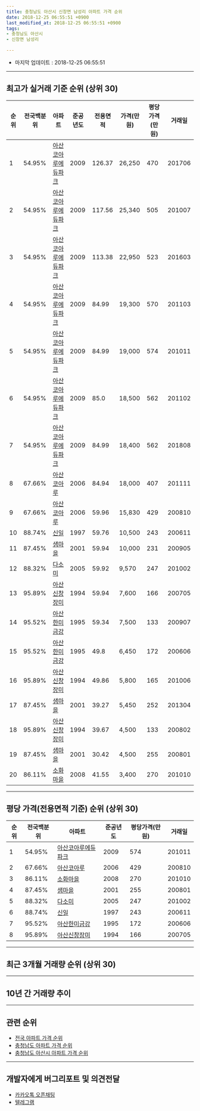 ```yaml
---
title: 충청남도 아산시 신창면 남성리 아파트 가격 순위
date: 2018-12-25 06:55:51 +0900
last_modified_at: 2018-12-25 06:55:51 +0900
tags:
- 충청남도 아산시
- 신창면 남성리

---
```


* 마지막 업데이트 : 2018-12-25 06:55:51

---

## 최고가 실거래 기준 순위 (상위 30)


|순위|전국백분위|아파트|준공년도|전용면적|가격(만원)|평당가격(만원)|거래일|
|---|---|---|---|---|---|---|---|
|1|54.95%|[아산코아루에듀파크](https://search.naver.com/search.naver?query=%EC%B6%A9%EC%B2%AD%EB%82%A8%EB%8F%84+%EC%95%84%EC%82%B0%EC%8B%9C+%EC%8B%A0%EC%B0%BD%EB%A9%B4+%EB%82%A8%EC%84%B1%EB%A6%AC+%EC%95%84%EC%82%B0%EC%BD%94%EC%95%84%EB%A3%A8%EC%97%90%EB%93%80%ED%8C%8C%ED%81%AC)|2009|126.37|26,250|470|201706|
|2|54.95%|[아산코아루에듀파크](https://search.naver.com/search.naver?query=%EC%B6%A9%EC%B2%AD%EB%82%A8%EB%8F%84+%EC%95%84%EC%82%B0%EC%8B%9C+%EC%8B%A0%EC%B0%BD%EB%A9%B4+%EB%82%A8%EC%84%B1%EB%A6%AC+%EC%95%84%EC%82%B0%EC%BD%94%EC%95%84%EB%A3%A8%EC%97%90%EB%93%80%ED%8C%8C%ED%81%AC)|2009|117.56|25,340|505|201007|
|3|54.95%|[아산코아루에듀파크](https://search.naver.com/search.naver?query=%EC%B6%A9%EC%B2%AD%EB%82%A8%EB%8F%84+%EC%95%84%EC%82%B0%EC%8B%9C+%EC%8B%A0%EC%B0%BD%EB%A9%B4+%EB%82%A8%EC%84%B1%EB%A6%AC+%EC%95%84%EC%82%B0%EC%BD%94%EC%95%84%EB%A3%A8%EC%97%90%EB%93%80%ED%8C%8C%ED%81%AC)|2009|113.38|22,950|523|201603|
|4|54.95%|[아산코아루에듀파크](https://search.naver.com/search.naver?query=%EC%B6%A9%EC%B2%AD%EB%82%A8%EB%8F%84+%EC%95%84%EC%82%B0%EC%8B%9C+%EC%8B%A0%EC%B0%BD%EB%A9%B4+%EB%82%A8%EC%84%B1%EB%A6%AC+%EC%95%84%EC%82%B0%EC%BD%94%EC%95%84%EB%A3%A8%EC%97%90%EB%93%80%ED%8C%8C%ED%81%AC)|2009|84.99|19,300|570|201103|
|5|54.95%|[아산코아루에듀파크](https://search.naver.com/search.naver?query=%EC%B6%A9%EC%B2%AD%EB%82%A8%EB%8F%84+%EC%95%84%EC%82%B0%EC%8B%9C+%EC%8B%A0%EC%B0%BD%EB%A9%B4+%EB%82%A8%EC%84%B1%EB%A6%AC+%EC%95%84%EC%82%B0%EC%BD%94%EC%95%84%EB%A3%A8%EC%97%90%EB%93%80%ED%8C%8C%ED%81%AC)|2009|84.99|19,000|574|201011|
|6|54.95%|[아산코아루에듀파크](https://search.naver.com/search.naver?query=%EC%B6%A9%EC%B2%AD%EB%82%A8%EB%8F%84+%EC%95%84%EC%82%B0%EC%8B%9C+%EC%8B%A0%EC%B0%BD%EB%A9%B4+%EB%82%A8%EC%84%B1%EB%A6%AC+%EC%95%84%EC%82%B0%EC%BD%94%EC%95%84%EB%A3%A8%EC%97%90%EB%93%80%ED%8C%8C%ED%81%AC)|2009|85.0|18,500|562|201102|
|7|54.95%|[아산코아루에듀파크](https://search.naver.com/search.naver?query=%EC%B6%A9%EC%B2%AD%EB%82%A8%EB%8F%84+%EC%95%84%EC%82%B0%EC%8B%9C+%EC%8B%A0%EC%B0%BD%EB%A9%B4+%EB%82%A8%EC%84%B1%EB%A6%AC+%EC%95%84%EC%82%B0%EC%BD%94%EC%95%84%EB%A3%A8%EC%97%90%EB%93%80%ED%8C%8C%ED%81%AC)|2009|84.99|18,400|562|201808|
|8|67.66%|[아산코아루](https://search.naver.com/search.naver?query=%EC%B6%A9%EC%B2%AD%EB%82%A8%EB%8F%84+%EC%95%84%EC%82%B0%EC%8B%9C+%EC%8B%A0%EC%B0%BD%EB%A9%B4+%EB%82%A8%EC%84%B1%EB%A6%AC+%EC%95%84%EC%82%B0%EC%BD%94%EC%95%84%EB%A3%A8)|2006|84.94|18,000|407|201111|
|9|67.66%|[아산코아루](https://search.naver.com/search.naver?query=%EC%B6%A9%EC%B2%AD%EB%82%A8%EB%8F%84+%EC%95%84%EC%82%B0%EC%8B%9C+%EC%8B%A0%EC%B0%BD%EB%A9%B4+%EB%82%A8%EC%84%B1%EB%A6%AC+%EC%95%84%EC%82%B0%EC%BD%94%EC%95%84%EB%A3%A8)|2006|59.96|15,830|429|200810|
|10|88.74%|[신일](https://search.naver.com/search.naver?query=%EC%B6%A9%EC%B2%AD%EB%82%A8%EB%8F%84+%EC%95%84%EC%82%B0%EC%8B%9C+%EC%8B%A0%EC%B0%BD%EB%A9%B4+%EB%82%A8%EC%84%B1%EB%A6%AC+%EC%8B%A0%EC%9D%BC)|1997|59.76|10,500|243|200611|
|11|87.45%|[샘마을](https://search.naver.com/search.naver?query=%EC%B6%A9%EC%B2%AD%EB%82%A8%EB%8F%84+%EC%95%84%EC%82%B0%EC%8B%9C+%EC%8B%A0%EC%B0%BD%EB%A9%B4+%EB%82%A8%EC%84%B1%EB%A6%AC+%EC%83%98%EB%A7%88%EC%9D%84)|2001|59.94|10,000|231|200905|
|12|88.32%|[다소미](https://search.naver.com/search.naver?query=%EC%B6%A9%EC%B2%AD%EB%82%A8%EB%8F%84+%EC%95%84%EC%82%B0%EC%8B%9C+%EC%8B%A0%EC%B0%BD%EB%A9%B4+%EB%82%A8%EC%84%B1%EB%A6%AC+%EB%8B%A4%EC%86%8C%EB%AF%B8)|2005|59.92|9,570|247|201002|
|13|95.89%|[아산신창장미](https://search.naver.com/search.naver?query=%EC%B6%A9%EC%B2%AD%EB%82%A8%EB%8F%84+%EC%95%84%EC%82%B0%EC%8B%9C+%EC%8B%A0%EC%B0%BD%EB%A9%B4+%EB%82%A8%EC%84%B1%EB%A6%AC+%EC%95%84%EC%82%B0%EC%8B%A0%EC%B0%BD%EC%9E%A5%EB%AF%B8)|1994|59.94|7,600|166|200705|
|14|95.52%|[아산한미금강](https://search.naver.com/search.naver?query=%EC%B6%A9%EC%B2%AD%EB%82%A8%EB%8F%84+%EC%95%84%EC%82%B0%EC%8B%9C+%EC%8B%A0%EC%B0%BD%EB%A9%B4+%EB%82%A8%EC%84%B1%EB%A6%AC+%EC%95%84%EC%82%B0%ED%95%9C%EB%AF%B8%EA%B8%88%EA%B0%95)|1995|59.34|7,500|133|200907|
|15|95.52%|[아산한미금강](https://search.naver.com/search.naver?query=%EC%B6%A9%EC%B2%AD%EB%82%A8%EB%8F%84+%EC%95%84%EC%82%B0%EC%8B%9C+%EC%8B%A0%EC%B0%BD%EB%A9%B4+%EB%82%A8%EC%84%B1%EB%A6%AC+%EC%95%84%EC%82%B0%ED%95%9C%EB%AF%B8%EA%B8%88%EA%B0%95)|1995|49.8|6,450|172|200606|
|16|95.89%|[아산신창장미](https://search.naver.com/search.naver?query=%EC%B6%A9%EC%B2%AD%EB%82%A8%EB%8F%84+%EC%95%84%EC%82%B0%EC%8B%9C+%EC%8B%A0%EC%B0%BD%EB%A9%B4+%EB%82%A8%EC%84%B1%EB%A6%AC+%EC%95%84%EC%82%B0%EC%8B%A0%EC%B0%BD%EC%9E%A5%EB%AF%B8)|1994|49.86|5,800|165|201006|
|17|87.45%|[샘마을](https://search.naver.com/search.naver?query=%EC%B6%A9%EC%B2%AD%EB%82%A8%EB%8F%84+%EC%95%84%EC%82%B0%EC%8B%9C+%EC%8B%A0%EC%B0%BD%EB%A9%B4+%EB%82%A8%EC%84%B1%EB%A6%AC+%EC%83%98%EB%A7%88%EC%9D%84)|2001|39.27|5,450|252|201304|
|18|95.89%|[아산신창장미](https://search.naver.com/search.naver?query=%EC%B6%A9%EC%B2%AD%EB%82%A8%EB%8F%84+%EC%95%84%EC%82%B0%EC%8B%9C+%EC%8B%A0%EC%B0%BD%EB%A9%B4+%EB%82%A8%EC%84%B1%EB%A6%AC+%EC%95%84%EC%82%B0%EC%8B%A0%EC%B0%BD%EC%9E%A5%EB%AF%B8)|1994|39.67|4,500|133|200802|
|19|87.45%|[샘마을](https://search.naver.com/search.naver?query=%EC%B6%A9%EC%B2%AD%EB%82%A8%EB%8F%84+%EC%95%84%EC%82%B0%EC%8B%9C+%EC%8B%A0%EC%B0%BD%EB%A9%B4+%EB%82%A8%EC%84%B1%EB%A6%AC+%EC%83%98%EB%A7%88%EC%9D%84)|2001|30.42|4,500|255|200801|
|20|86.11%|[소화마을](https://search.naver.com/search.naver?query=%EC%B6%A9%EC%B2%AD%EB%82%A8%EB%8F%84+%EC%95%84%EC%82%B0%EC%8B%9C+%EC%8B%A0%EC%B0%BD%EB%A9%B4+%EB%82%A8%EC%84%B1%EB%A6%AC+%EC%86%8C%ED%99%94%EB%A7%88%EC%9D%84)|2008|41.55|3,400|270|201010|


---

## 평당 가격(전용면적 기준) 순위 (상위 30)


|순위|전국백분위|아파트|준공년도|평당가격(만원)|거래일|
|---|---|---|---|---|---|
|1|54.95%|[아산코아루에듀파크](https://search.naver.com/search.naver?query=%EC%B6%A9%EC%B2%AD%EB%82%A8%EB%8F%84+%EC%95%84%EC%82%B0%EC%8B%9C+%EC%8B%A0%EC%B0%BD%EB%A9%B4+%EB%82%A8%EC%84%B1%EB%A6%AC+%EC%95%84%EC%82%B0%EC%BD%94%EC%95%84%EB%A3%A8%EC%97%90%EB%93%80%ED%8C%8C%ED%81%AC)|2009|574|201011|
|2|67.66%|[아산코아루](https://search.naver.com/search.naver?query=%EC%B6%A9%EC%B2%AD%EB%82%A8%EB%8F%84+%EC%95%84%EC%82%B0%EC%8B%9C+%EC%8B%A0%EC%B0%BD%EB%A9%B4+%EB%82%A8%EC%84%B1%EB%A6%AC+%EC%95%84%EC%82%B0%EC%BD%94%EC%95%84%EB%A3%A8)|2006|429|200810|
|3|86.11%|[소화마을](https://search.naver.com/search.naver?query=%EC%B6%A9%EC%B2%AD%EB%82%A8%EB%8F%84+%EC%95%84%EC%82%B0%EC%8B%9C+%EC%8B%A0%EC%B0%BD%EB%A9%B4+%EB%82%A8%EC%84%B1%EB%A6%AC+%EC%86%8C%ED%99%94%EB%A7%88%EC%9D%84)|2008|270|201010|
|4|87.45%|[샘마을](https://search.naver.com/search.naver?query=%EC%B6%A9%EC%B2%AD%EB%82%A8%EB%8F%84+%EC%95%84%EC%82%B0%EC%8B%9C+%EC%8B%A0%EC%B0%BD%EB%A9%B4+%EB%82%A8%EC%84%B1%EB%A6%AC+%EC%83%98%EB%A7%88%EC%9D%84)|2001|255|200801|
|5|88.32%|[다소미](https://search.naver.com/search.naver?query=%EC%B6%A9%EC%B2%AD%EB%82%A8%EB%8F%84+%EC%95%84%EC%82%B0%EC%8B%9C+%EC%8B%A0%EC%B0%BD%EB%A9%B4+%EB%82%A8%EC%84%B1%EB%A6%AC+%EB%8B%A4%EC%86%8C%EB%AF%B8)|2005|247|201002|
|6|88.74%|[신일](https://search.naver.com/search.naver?query=%EC%B6%A9%EC%B2%AD%EB%82%A8%EB%8F%84+%EC%95%84%EC%82%B0%EC%8B%9C+%EC%8B%A0%EC%B0%BD%EB%A9%B4+%EB%82%A8%EC%84%B1%EB%A6%AC+%EC%8B%A0%EC%9D%BC)|1997|243|200611|
|7|95.52%|[아산한미금강](https://search.naver.com/search.naver?query=%EC%B6%A9%EC%B2%AD%EB%82%A8%EB%8F%84+%EC%95%84%EC%82%B0%EC%8B%9C+%EC%8B%A0%EC%B0%BD%EB%A9%B4+%EB%82%A8%EC%84%B1%EB%A6%AC+%EC%95%84%EC%82%B0%ED%95%9C%EB%AF%B8%EA%B8%88%EA%B0%95)|1995|172|200606|
|8|95.89%|[아산신창장미](https://search.naver.com/search.naver?query=%EC%B6%A9%EC%B2%AD%EB%82%A8%EB%8F%84+%EC%95%84%EC%82%B0%EC%8B%9C+%EC%8B%A0%EC%B0%BD%EB%A9%B4+%EB%82%A8%EC%84%B1%EB%A6%AC+%EC%95%84%EC%82%B0%EC%8B%A0%EC%B0%BD%EC%9E%A5%EB%AF%B8)|1994|166|200705|


---

## 최근 3개월 거래량 순위 (상위 30)


<div style="width:100%;">
    <canvas id="deal_count_ranking" height="250"></canvas>
</div>


<script>
new Chart(document.getElementById("deal_count_ranking"), {
    type: 'horizontalBar',
    data: {
        labels: ['아산코아루에듀파크', '샘마을', '아산코아루', '아산한미금강', '아산신창장미', '신일'],
        datasets: [{
            label: '실거래 수',
            data: [10, 6, 4, 3, 2, 2],
            borderColor: "rgba(255, 0, 128, 1)",
            backgroundColor: "rgba(255, 0, 128, 0.5)",
            fill: false,
        }]
    },
    options: {
        responsive: true,
        title: {
            display: true,
            text: '최근 3개월 거래량 순위'
        },
        tooltips: {
            mode: 'index',
            intersect: false,
            callbacks: {
                title: function(tooltipItems, data) {
                    return "실거래 수:";
                },
                label: function(tooltipItem, data) {
                    return data.labels[tooltipItem.index] + ": " + tooltipItem.xLabel;
                }
            }
        },
        hover: {
            mode: 'nearest',
            intersect: true
        },
        scales: {
            xAxes: [{
                display: true,
                scaleLabel: {
                    display: true,
                    labelString: '실거래 수'
                },
                ticks: {
                    suggestedMin: 0,
                }
            }],
            yAxes: [{
                display: true,
                ticks: {
                    autoSkip: false,
                    callback: function(value, index, values) {
                        if (value.length > 15)
                            return value.substr(0, 13) + "...";
                        else
                            return value;
                    }
                },
                scaleLabel: {
                    display: false,
                }
            }]
        }
    }
});

</script>


---

## 10년 간 거래량 추이


<div style="width:100%;">
    <canvas id="deal_progress" height="250"></canvas>
</div>

<script>
new Chart(document.getElementById("deal_progress"), {
    type: 'line',
    data: {
        labels: ['200812','200901','200902','200903','200904','200905','200906','200907','200908','200909','200910','200911','200912','201001','201002','201003','201004','201005','201006','201007','201008','201009','201010','201011','201012','201101','201102','201103','201104','201105','201106','201107','201108','201109','201110','201111','201112','201201','201202','201203','201204','201205','201206','201207','201208','201209','201210','201211','201212','201301','201302','201303','201304','201305','201306','201307','201308','201309','201310','201311','201312','201401','201402','201403','201404','201405','201406','201407','201408','201409','201410','201411','201412','201501','201502','201503','201504','201505','201506','201507','201508','201509','201510','201511','201512','201601','201602','201603','201604','201605','201606','201607','201608','201609','201610','201611','201612','201701','201702','201703','201704','201705','201706','201707','201708','201709','201710','201711','201712','201801','201802','201803','201804','201805','201806','201807','201808','201809','201810','201811','201812'],
        datasets: [{
            label: '실거래 수',
            pointRadius: 1,
            data: [15, 14, 21, 22, 13, 16, 20, 26, 21, 20, 33, 28, 24, 19, 33, 35, 34, 37, 40, 33, 32, 23, 26, 28, 30, 20, 36, 44, 32, 39, 41, 48, 36, 34, 27, 35, 27, 23, 40, 36, 32, 32, 37, 26, 19, 30, 38, 26, 29, 21, 21, 34, 60, 35, 41, 19, 24, 27, 35, 23, 19, 22, 31, 26, 31, 22, 29, 21, 30, 33, 17, 13, 19, 20, 12, 28, 28, 26, 17, 20, 36, 30, 34, 20, 19, 14, 14, 33, 14, 24, 25, 21, 12, 19, 17, 14, 18, 13, 12, 20, 12, 21, 22, 13, 21, 24, 13, 10, 16, 21, 15, 16, 10, 22, 9, 11, 16, 10, 19, 8, 0],
            borderColor: "rgba(255, 201, 14, 1)",
            backgroundColor: "rgba(255, 201, 14, 0.5)",
            fill: true,
        }]
    },
    options: {
        responsive: true,
        title: {
            display: true,
            text: '10년간 거래량 추이'
        },
        tooltips: {
            mode: 'index',
            intersect: false,
        },
        hover: {
            mode: 'nearest',
            intersect: true
        },
        scales: {
            xAxes: [{
                display: true,
                scaleLabel: {
                    display: true,
                    labelString: '년/월'
                }
            }],
            yAxes: [{
                display: true,
                ticks: {
                    suggestedMin: 0,
                },
                scaleLabel: {
                    display: true,
                    labelString: '실거래 수'
                }
            }]
        }
    }
});

</script>


---

## 관련 순위

- [전국 아파트 가격 순위](https://inasie.github.io/apt-ranking/전국)
- [충청남도 아파트 가격 순위](https://inasie.github.io/apt-ranking/충청남도)
- [충청남도 아산시 아파트 가격 순위](https://inasie.github.io/apt-ranking/충청남도-아산시)


---

## 개발자에게 버그리포트 및 의견전달

- [카카오톡 오픈채팅](https://open.kakao.com/o/gLJUAP4)
- [텔레그램](https://t.me/inasie)


